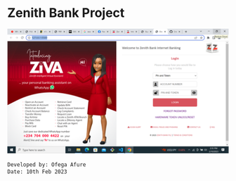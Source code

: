 # Zenith Bank Project

![My Zenith Project](./My%20zenith%20clone.png)
```
Developed by: Ofega Afure
Date: 10th Feb 2023
```